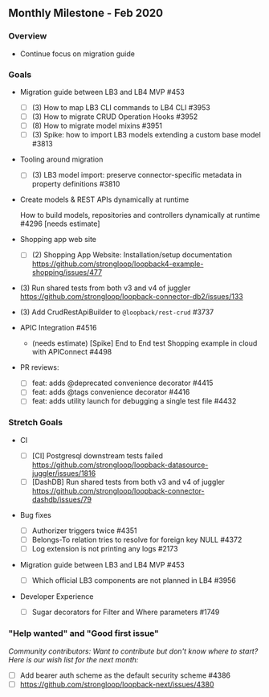 ## Monthly Milestone - Feb 2020

### Overview

- Continue focus on migration guide

### Goals

- Migration guide between LB3 and LB4 MVP #453

  - [ ] (3) How to map LB3 CLI commands to LB4 CLI #3953
  - [ ] (3) How to migrate CRUD Operation Hooks #3952
  - [ ] (8) How to migrate model mixins #3951
  - [ ] (3) Spike: how to import LB3 models extending a custom base model #3813

- Tooling around migration

  - [ ] (3) LB3 model import: preserve connector-specific metadata in property
        definitions #3810

- Create models & REST APIs dynamically at runtime

  [ ](8) How to build models, repositories and controllers dynamically at
  runtime #4296 [needs estimate]

- Shopping app web site

  - [ ] (2) Shopping App Website: Installation/setup documentation
        https://github.com/strongloop/loopback4-example-shopping/issues/477

- (3) Run shared tests from both v3 and v4 of juggler
  https://github.com/strongloop/loopback-connector-db2/issues/133

- (3) Add CrudRestApiBuilder to `@loopback/rest-crud` #3737

- APIC Integration #4516

  - (needs estimate) [Spike] End to End test Shopping example in cloud with
    APIConnect #4498

- PR reviews:
  - [ ] feat: adds @deprecated convenience decorator #4415
  - [ ] feat: adds @tags convenience decorator #4416
  - [ ] feat: adds utility launch for debugging a single test file #4432

### Stretch Goals

- CI

  - [ ] [CI] Postgresql downstream tests failed
        https://github.com/strongloop/loopback-datasource-juggler/issues/1816
  - [ ] [DashDB] Run shared tests from both v3 and v4 of juggler
        https://github.com/strongloop/loopback-connector-dashdb/issues/79

- Bug fixes

  - [ ] Authorizer triggers twice #4351
  - [ ] Belongs-To relation tries to resolve for foreign key NULL #4372
  - [ ] Log extension is not printing any logs #2173

- Migration guide between LB3 and LB4 MVP #453

  - [ ] Which official LB3 components are not planned in LB4 #3956

- Developer Experience

  - [ ] Sugar decorators for Filter and Where parameters #1749

### "Help wanted" and "Good first issue"

_Community contributors: Want to contribute but don't know where to start? Here
is our wish list for the next month:_

- [ ] Add bearer auth scheme as the default security scheme #4386
- [ ] https://github.com/strongloop/loopback-next/issues/4380

